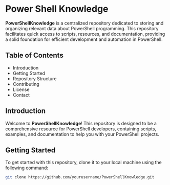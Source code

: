 # Power Shell Knowledge

**PowerShellKnowledge** is a centralized repository dedicated to storing and organizing relevant data about PowerShell programming. This repository facilitates quick access to scripts, resources, and documentation, providing a solid foundation for efficient development and automation in PowerShell.

## Table of Contents

- Introduction
- Getting Started
- Repository Structure  
- Contributing
- License
- Contact

## Introduction

Welcome to **PowerShellKnowledge**! This repository is designed to be a comprehensive resource for PowerShell developers, containing scripts, examples, and documentation to help you with your PowerShell projects.

## Getting Started

To get started with this repository, clone it to your local machine using the following command:

```bash
git clone https://github.com/yourusername/PowerShellKnowledge.git
